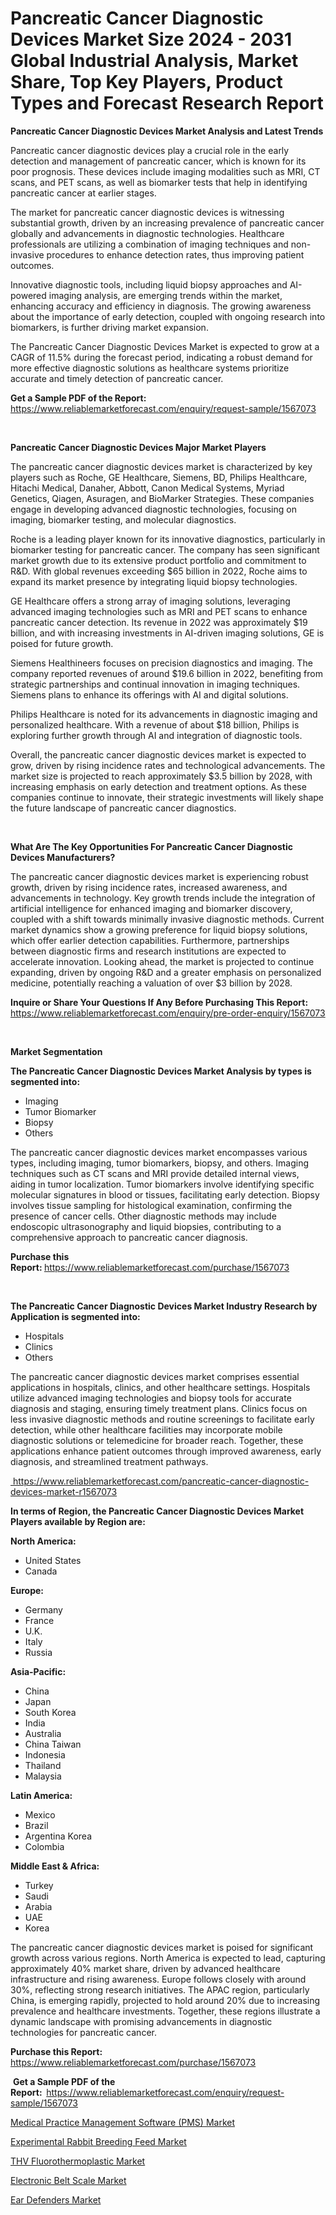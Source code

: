 <p><h1>Pancreatic Cancer Diagnostic Devices Market Size 2024 - 2031 Global Industrial Analysis, Market Share, Top Key Players, Product Types and Forecast Research Report</h1></p><p><strong>Pancreatic Cancer Diagnostic Devices Market Analysis and Latest Trends</strong></p>
<p><p>Pancreatic cancer diagnostic devices play a crucial role in the early detection and management of pancreatic cancer, which is known for its poor prognosis. These devices include imaging modalities such as MRI, CT scans, and PET scans, as well as biomarker tests that help in identifying pancreatic cancer at earlier stages.</p><p>The market for pancreatic cancer diagnostic devices is witnessing substantial growth, driven by an increasing prevalence of pancreatic cancer globally and advancements in diagnostic technologies. Healthcare professionals are utilizing a combination of imaging techniques and non-invasive procedures to enhance detection rates, thus improving patient outcomes. </p><p>Innovative diagnostic tools, including liquid biopsy approaches and AI-powered imaging analysis, are emerging trends within the market, enhancing accuracy and efficiency in diagnosis. The growing awareness about the importance of early detection, coupled with ongoing research into biomarkers, is further driving market expansion.</p><p>The Pancreatic Cancer Diagnostic Devices Market is expected to grow at a CAGR of 11.5% during the forecast period, indicating a robust demand for more effective diagnostic solutions as healthcare systems prioritize accurate and timely detection of pancreatic cancer.</p></p>
<p><strong>Get a Sample PDF of the Report:&nbsp;</strong> <a href="https://www.reliablemarketforecast.com/enquiry/request-sample/1567073?utm_campaign=1129&utm_medium=2&utm_source=Github&utm_content=ia&utm_term=07122024&utm_id=pancreatic-cancer-diagnostic-devices">https://www.reliablemarketforecast.com/enquiry/request-sample/1567073</a></p>
<p>&nbsp;</p>
<p><strong>Pancreatic Cancer Diagnostic Devices Major Market Players</strong></p>
<p><p>The pancreatic cancer diagnostic devices market is characterized by key players such as Roche, GE Healthcare, Siemens, BD, Philips Healthcare, Hitachi Medical, Danaher, Abbott, Canon Medical Systems, Myriad Genetics, Qiagen, Asuragen, and BioMarker Strategies. These companies engage in developing advanced diagnostic technologies, focusing on imaging, biomarker testing, and molecular diagnostics.</p><p>Roche is a leading player known for its innovative diagnostics, particularly in biomarker testing for pancreatic cancer. The company has seen significant market growth due to its extensive product portfolio and commitment to R&D. With global revenues exceeding $65 billion in 2022, Roche aims to expand its market presence by integrating liquid biopsy technologies.</p><p>GE Healthcare offers a strong array of imaging solutions, leveraging advanced imaging technologies such as MRI and PET scans to enhance pancreatic cancer detection. Its revenue in 2022 was approximately $19 billion, and with increasing investments in AI-driven imaging solutions, GE is poised for future growth.</p><p>Siemens Healthineers focuses on precision diagnostics and imaging. The company reported revenues of around $19.6 billion in 2022, benefiting from strategic partnerships and continual innovation in imaging techniques. Siemens plans to enhance its offerings with AI and digital solutions.</p><p>Philips Healthcare is noted for its advancements in diagnostic imaging and personalized healthcare. With a revenue of about $18 billion, Philips is exploring further growth through AI and integration of diagnostic tools.</p><p>Overall, the pancreatic cancer diagnostic devices market is expected to grow, driven by rising incidence rates and technological advancements. The market size is projected to reach approximately $3.5 billion by 2028, with increasing emphasis on early detection and treatment options. As these companies continue to innovate, their strategic investments will likely shape the future landscape of pancreatic cancer diagnostics.</p></p>
<p>&nbsp;</p>
<p><strong>What Are The Key Opportunities For Pancreatic Cancer Diagnostic Devices Manufacturers?</strong></p>
<p><p>The pancreatic cancer diagnostic devices market is experiencing robust growth, driven by rising incidence rates, increased awareness, and advancements in technology. Key growth trends include the integration of artificial intelligence for enhanced imaging and biomarker discovery, coupled with a shift towards minimally invasive diagnostic methods. Current market dynamics show a growing preference for liquid biopsy solutions, which offer earlier detection capabilities. Furthermore, partnerships between diagnostic firms and research institutions are expected to accelerate innovation. Looking ahead, the market is projected to continue expanding, driven by ongoing R&D and a greater emphasis on personalized medicine, potentially reaching a valuation of over $3 billion by 2028.</p></p>
<p><strong>Inquire or Share Your Questions If Any Before Purchasing This Report:</strong> <a href="https://www.reliablemarketforecast.com/enquiry/pre-order-enquiry/1567073?utm_campaign=1129&utm_medium=2&utm_source=Github&utm_content=ia&utm_term=07122024&utm_id=pancreatic-cancer-diagnostic-devices">https://www.reliablemarketforecast.com/enquiry/pre-order-enquiry/1567073</a></p>
<p>&nbsp;</p>
<p><strong>Market Segmentation</strong></p>
<p><strong>The Pancreatic Cancer Diagnostic Devices Market Analysis by types is segmented into:</strong></p>
<p><ul><li>Imaging</li><li>Tumor Biomarker</li><li>Biopsy</li><li>Others</li></ul></p>
<p><p>The pancreatic cancer diagnostic devices market encompasses various types, including imaging, tumor biomarkers, biopsy, and others. Imaging techniques such as CT scans and MRI provide detailed internal views, aiding in tumor localization. Tumor biomarkers involve identifying specific molecular signatures in blood or tissues, facilitating early detection. Biopsy involves tissue sampling for histological examination, confirming the presence of cancer cells. Other diagnostic methods may include endoscopic ultrasonography and liquid biopsies, contributing to a comprehensive approach to pancreatic cancer diagnosis.</p></p>
<p><strong>Purchase this Report:&nbsp;</strong><a href="https://www.reliablemarketforecast.com/purchase/1567073?utm_campaign=1129&utm_medium=2&utm_source=Github&utm_content=ia&utm_term=07122024&utm_id=pancreatic-cancer-diagnostic-devices">https://www.reliablemarketforecast.com/purchase/1567073</a></p>
<p>&nbsp;</p>
<p><strong>The Pancreatic Cancer Diagnostic Devices Market Industry Research by Application is segmented into:</strong></p>
<p><ul><li>Hospitals</li><li>Clinics</li><li>Others</li></ul></p>
<p><p>The pancreatic cancer diagnostic devices market comprises essential applications in hospitals, clinics, and other healthcare settings. Hospitals utilize advanced imaging technologies and biopsy tools for accurate diagnosis and staging, ensuring timely treatment plans. Clinics focus on less invasive diagnostic methods and routine screenings to facilitate early detection, while other healthcare facilities may incorporate mobile diagnostic solutions or telemedicine for broader reach. Together, these applications enhance patient outcomes through improved awareness, early diagnosis, and streamlined treatment pathways.</p></p>
<p><a href="https://www.reliablemarketforecast.com/pancreatic-cancer-diagnostic-devices-market-r1567073?utm_campaign=1129&utm_medium=2&utm_source=Github&utm_content=ia&utm_term=07122024&utm_id=pancreatic-cancer-diagnostic-devices">&nbsp;https://www.reliablemarketforecast.com/pancreatic-cancer-diagnostic-devices-market-r1567073</a></p>
<p><strong>In terms of Region, the Pancreatic Cancer Diagnostic Devices Market Players available by Region are:</strong></p>
<p>
    <p> <strong> North America: </strong>
        <ul>
            <li>United States</li>
            <li>Canada</li>
        </ul>
        </p> 
    <p> <strong> Europe: </strong>
        <ul>
            <li>Germany</li>
            <li>France</li>
            <li>U.K.</li>
            <li>Italy</li>
            <li>Russia</li>
        </ul>
        </p> 
    <p> <strong> Asia-Pacific: </strong>
        <ul>
            <li>China</li>
            <li>Japan</li>
            <li>South Korea</li>
            <li>India</li>
            <li>Australia</li>
            <li>China Taiwan</li>
            <li>Indonesia</li>
            <li>Thailand</li>
            <li>Malaysia</li>
        </ul>
        </p> 
    <p> <strong> Latin America: </strong>
        <ul>
            <li>Mexico</li>
            <li>Brazil</li>
            <li>Argentina Korea</li>
            <li>Colombia</li>
        </ul>
        </p> 
    <p> <strong> Middle East & Africa: </strong>
        <ul>
            <li>Turkey</li>
            <li>Saudi</li>
            <li>Arabia</li>
            <li>UAE</li>
            <li>Korea</li>
        </ul>
    </p>
    </p>
<p><p>The pancreatic cancer diagnostic devices market is poised for significant growth across various regions. North America is expected to lead, capturing approximately 40% market share, driven by advanced healthcare infrastructure and rising awareness. Europe follows closely with around 30%, reflecting strong research initiatives. The APAC region, particularly China, is emerging rapidly, projected to hold around 20% due to increasing prevalence and healthcare investments. Together, these regions illustrate a dynamic landscape with promising advancements in diagnostic technologies for pancreatic cancer.</p></p>
<p><strong>Purchase this Report: </strong><a href="https://www.reliablemarketforecast.com/purchase/1567073?utm_campaign=1129&utm_medium=2&utm_source=Github&utm_content=ia&utm_term=07122024&utm_id=pancreatic-cancer-diagnostic-devices">https://www.reliablemarketforecast.com/purchase/1567073</a></p>
<p>&nbsp;<strong>Get a Sample PDF of the Report:&nbsp;&nbsp;</strong><a href="https://www.reliablemarketforecast.com/enquiry/request-sample/1567073?utm_campaign=1129&utm_medium=2&utm_source=Github&utm_content=ia&utm_term=07122024&utm_id=pancreatic-cancer-diagnostic-devices">https://www.reliablemarketforecast.com/enquiry/request-sample/1567073</a></p>
<p><strong></strong></p>
<p><p><a href="https://github.com/GroverBarry/Market-Research-Report-List-7/blob/main/medical-practice-management-software-pms-market.md?utm_campaign=1129&utm_medium=2&utm_source=Github&utm_content=ia&utm_term=07122024&utm_id=pancreatic-cancer-diagnostic-devices">Medical Practice Management Software (PMS) Market</a></p><p><a href="https://issuu.com/reportprime-2/docs/experimental-rabbit-breeding-feed-market-size-2030?utm_campaign=1129&utm_medium=2&utm_source=Github&utm_content=ia&utm_term=07122024&utm_id=pancreatic-cancer-diagnostic-devices">Experimental Rabbit Breeding Feed Market</a></p><p><a href="https://issuu.com/reportprime-2/docs/thv-fluorothermoplastic-market-size-2030.pptx?utm_campaign=1129&utm_medium=2&utm_source=Github&utm_content=ia&utm_term=07122024&utm_id=pancreatic-cancer-diagnostic-devices">THV Fluorothermoplastic Market</a></p><p><a href="https://www.linkedin.com/pulse/regional-adaptations-global-electronic-belt-scale-market-trends-fdmhe?utm_campaign=1129&utm_medium=2&utm_source=Github&utm_content=ia&utm_term=07122024&utm_id=pancreatic-cancer-diagnostic-devices">Electronic Belt Scale Market</a></p><p><a href="https://www.linkedin.com/pulse/ear-defenders-market-size-revenue-analysis-cagr-127-cpyae?utm_campaign=1129&utm_medium=2&utm_source=Github&utm_content=ia&utm_term=07122024&utm_id=pancreatic-cancer-diagnostic-devices">Ear Defenders Market</a></p></p>